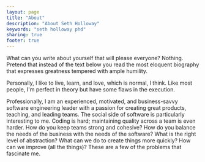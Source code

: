 ```yaml
---
layout: page
title: "About"
description: "About Seth Holloway"
keywords: "seth holloway phd"
sharing: true
footer: true
---
```

What can you write about yourself that will please everyone? Nothing. Pretend that instead of the text below you read the most eloquent biography that expresses greatness tempered with ample humility.

Personally, I like to live, learn, and love, which is normal, I think. Like most people, I'm perfect in theory but have some flaws in the execution.

Professionally, I am an experienced, motivated, and business-savvy software engineering leader with a passion for creating great products, teaching, and leading teams. The social side of software is particularly interesting to me. Coding is hard; maintaining quality across a team is even harder. How do you keep teams strong and cohesive? How do you balance the needs of the business with the needs of the software? What is the right level of abstraction? What can we do to create things more quickly? How can we improve (all the things)? These are a few of the problems that fascinate me.
